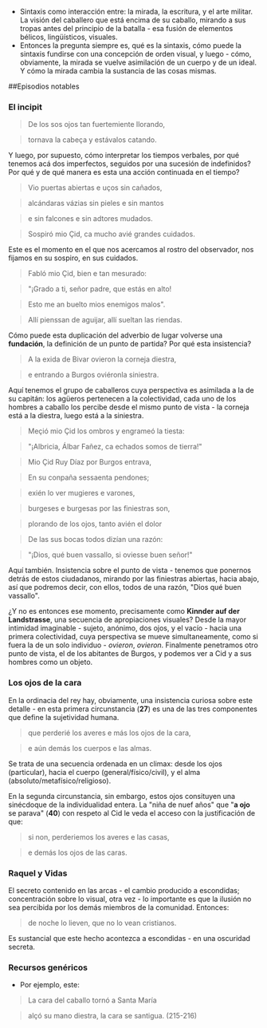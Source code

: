 - Sintaxis como interacción entre: la mirada, la escritura, y el arte militar. La visión del caballero que está encima de su caballo, mirando a sus tropas antes del principio de la batalla - esa fusión de elementos bélicos, lingüísticos, visuales.
- Entonces la pregunta siempre es, qué es la sintaxis, cómo puede la sintaxis fundirse con una concepción de orden visual, y luego - cómo, obviamente, la mirada se vuelve asimilación de un cuerpo y de un ideal. Y cómo la mirada cambia la sustancia de las cosas  mismas.
  
##Episodios notables

### El __incipit__
> De los sos ojos tan fuertemiente llorando,

> tornava la cabeça y estávalos catando.

Y luego, por supuesto, cómo interpretar los tiempos verbales, por qué tenemos acá dos imperfectos, seguidos por una sucesión de indefinidos? Por qué y de qué manera es esta una acción continuada en el tiempo?

> Vio puertas abiertas e uços sin cañados,

> alcándaras vázias sin pieles e sin mantos 
 
> e sin falcones e sin adtores mudados.

> Sospiró mio Çid, ca mucho avié grandes cuidados.

Este es el momento en el que nos acercamos al rostro del observador, nos fijamos en su sospiro, en sus cuidados.

> Fabló mio Çid, bien e tan mesurado:

> "¡Grado a ti, señor padre, que estás en alto!

> Esto me an buelto mios enemigos malos".

> Allí pienssan de aguijar, allí sueltan las riendas.

Cómo puede esta duplicación del adverbio de lugar volverse una __fundación__, la definición de un punto de partida? Por qué esta insistencia?

> A la exida de Bivar ovieron la corneja diestra,

> e entrando a Burgos oviéronla siniestra.

Aquí tenemos el grupo de caballeros cuya perspectiva es asimilada a la de su capitán: los agüeros pertenecen a la colectividad, cada uno de los hombres a caballo los percibe desde el mismo punto de vista - la corneja está a la diestra, luego está a la siniestra.

> Meçió mio Çid los ombros y engrameó la tiesta:

> "¡Albricia, Álbar Fañez, ca echados somos de tierra!"

> Mio Çid Ruy Díaz por Burgos entrava,

> En su conpaña sessaenta pendones;

> exién lo ver mugieres e varones,

> burgeses e burgesas por las finiestras son,

> plorando de los ojos, tanto avién el dolor

> De las sus bocas todos dizían una razón:

> "¡Dios, qué buen vassallo, si oviesse buen señor!"

Aquí también. Insistencia sobre el punto de vista - tenemos que ponernos detrás de estos ciudadanos, mirando por las finiestras abiertas, hacia abajo, así que podremos decir, con ellos, todos de una razón, "Dios qué buen vassallo".

¿Y no es entonces ese momento, precisamente como __Kinnder auf der Landstrasse__, una secuencia de apropiaciones visuales? Desde la mayor intimidad imaginable - sujeto, anónimo, dos ojos, y el vacío - hacia una primera colectividad, cuya perspectiva se mueve simultaneamente, como si fuera la de un solo individuo - _ovieron_, _ovieron_. Finalmente penetramos otro punto de vista, el de los abitantes de Burgos, y podemos ver a Cid y a sus hombres como un objeto.

### Los ojos de la cara

En la ordinacia del rey hay, obviamente, una insistencia curiosa sobre este detalle - en esta primera circunstancia (__27__) es una de las tres componentes que define la sujetividad humana.
> que perderié los averes e más los ojos de la cara,

> e aún demás los cuerpos e las almas.

Se trata de una secuencia ordenada en un climax: desde los ojos (particular), hacia el cuerpo (general/físico/civil), y el alma (absoluto/metafísico/religioso).

En la segunda circunstancia, sin embargo, estos ojos consituyen una sinécdoque de la individualidad entera. La "niña de nuef años" que "__a ojo__ se parava" (__40__) con respeto al Cid le veda el acceso con la justificación de que:

> si non, perderiemos los averes e las casas,

> e demás los ojos de las caras.

### Raquel y Vidas

El secreto contenido en las arcas - el cambio producido a escondidas; concentración sobre lo visual, otra vez - lo importante es que la ilusión no sea percibida por los demás miembros de la comunidad. Entonces:

> de noche lo lieven, que no lo vean cristianos.

Es sustancial que este hecho acontezca a escondidas - en una oscuridad secreta.

### Recursos genéricos

- Por ejemplo, este:

> La cara del caballo tornó a Santa María

> alçó su mano diestra, la cara se santigua.
(215-216)



